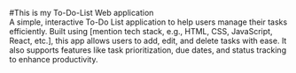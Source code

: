 #This is my To-Do-List Web application 
<br>
A simple, interactive To-Do List application to help users manage their tasks efficiently. Built using [mention tech stack, e.g., HTML, CSS, JavaScript, React, etc.], this app allows users to add, edit, and delete tasks with ease. It also supports features like task prioritization, due dates, and status tracking to enhance productivity.

